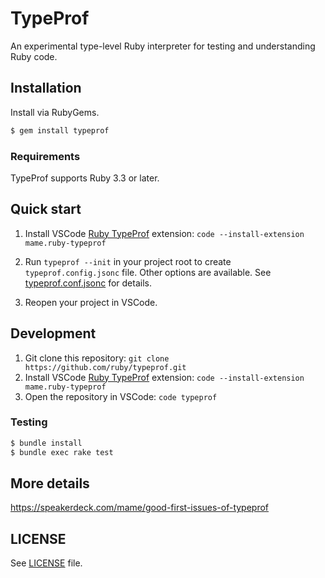 # TypeProf

An experimental type-level Ruby interpreter for testing and understanding Ruby code.

## Installation

Install via RubyGems.

```sh
$ gem install typeprof
```

### Requirements

TypeProf supports Ruby 3.3 or later.

## Quick start

1. Install VSCode [Ruby TypeProf](https://marketplace.visualstudio.com/items?itemName=mame.ruby-typeprof) extension: `code --install-extension mame.ruby-typeprof`
2. Run `typeprof --init` in your project root to create `typeprof.config.jsonc` file.
    Other options are available. See [typeprof.conf.jsonc](typeprof.conf.jsonc) for details.

3. Reopen your project in VSCode.

## Development

1. Git clone this repository: `git clone https://github.com/ruby/typeprof.git`
2. Install VSCode [Ruby TypeProf](https://marketplace.visualstudio.com/items?itemName=mame.ruby-typeprof) extension: `code --install-extension mame.ruby-typeprof`
3. Open the repository in VSCode: `code typeprof`

### Testing

```sh
$ bundle install
$ bundle exec rake test
```

## More details

https://speakerdeck.com/mame/good-first-issues-of-typeprof

## LICENSE

See [LICENSE](LICENSE) file.